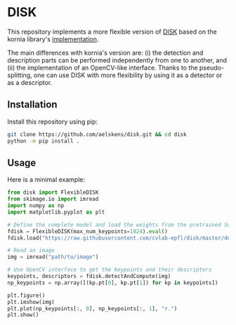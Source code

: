# DISK

This repository implements a more flexible version of [DISK](https://doi.org/10.48550/arXiv.2006.13566) based on the kornia library's [implementation](https://github.com/kornia/kornia/blob/a041d9255f459a0034c75b20fb9ab524d7ae3983/kornia/feature/disk/disk.py).

The main differences with kornia's version are: (i) the detection and description parts can be performed independently from one to another, and (ii) the implementation of an OpenCV-like interface. Thanks to the pseudo-splitting, one can use DISK with more flexibility by using it as a detector or as a descriptor.

## Installation

Install this repository using pip:
```bash
git clone https://github.com/aelskens/disk.git && cd disk
python -m pip install .
```

## Usage

Here is a minimal example:
```python
from disk import FlexibleDISK
from skimage.io import imread
import numpy as np
import matplotlib.pyplot as plt

# Define the complete model and load the weights from the pretrained SuperPoint model
fdisk = FlexibleDISK(max_num_keypoints=1024).eval()
fdisk.load("https://raw.githubusercontent.com/cvlab-epfl/disk/master/depth-save.pth")

# Read an image
img = imread("path/to/image")

# Use OpenCV interface to get the keypoints and their descriptors
keypoints, descriptors = fdisk.detectAndCompute(img)
np_keypoints = np.array([(kp.pt[0], kp.pt[1]) for kp in keypoints])

plt.figure()
plt.imshow(img)
plt.plot(np_keypoints[:, 0], np_keypoints[:, 1], "r.")
plt.show()
```
